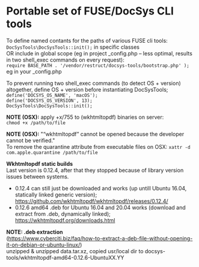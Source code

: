 # Portable set of FUSE/DocSys CLI tools

To define named contants for the paths of various FUSE cli tools:  
`DocSysTools\DocSysTools::init();` in specific classes  
OR include in global scope (eg in project _config.php – less optimal, results in two shell_exec commands on every request):  
`require BASE_PATH . '/vendor/restruct/docsys-tools/bootstrap.php' );` eg in your _config.php 

To prevent running two shell_exec commands (to detect OS + version) altogether, define OS + version before instantiating DocSysTools;  
`define('DOCSYS_OS_NAME', 'macOS');`  
`define('DOCSYS_OS_VERSION', 13);`  
`DocSysTools\DocSysTools::init();`  

**NOTE (OSX):** apply +x/755 to (wkhtmltopdf) binaries on server:  
`chmod +x /path/to/file`

**NOTE (OSX):** "“wkhtmltopdf” cannot be opened because the developer cannot be verified."  
To remove the quarantine attribute from executable files on OSX: `xattr -d com.apple.quarantine /path/to/file`

**Wkhtmltopdf static builds**  
Last version is 0.12.4, after that they stopped because of library version issues between systems.  
- 0.12.4 can still just be downloaded and works (up untill Ubuntu 16.04, statically linked generic version); https://github.com/wkhtmltopdf/wkhtmltopdf/releases/0.12.4/
- 0.12.6 amd64 .deb for Ubuntu 16.04 and 20.04 works (download and extract from .deb, dynamically linked); https://wkhtmltopdf.org/downloads.html

**NOTE: .deb extraction**  
(https://www.cyberciti.biz/faq/how-to-extract-a-deb-file-without-opening-it-on-debian-or-ubuntu-linux/)  
unzipped & unzipped data.tar.xz, copied usr/local dir to docsys-tools/wkhtmltopdf-amd64-0.12.6-UbuntuXX.YY

